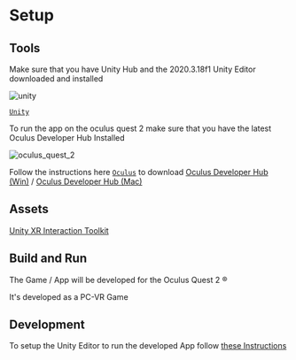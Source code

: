﻿# Setup

## Tools

Make sure that you have Unity Hub and the 2020.3.18f1 Unity Editor downloaded and installed

![unity](../docs/images/unity.png)

[`Unity`](https://unity3d.com/get-unity/download)

To run the app on the oculus quest 2 make sure that you have the latest Oculus Developer Hub Installed

![oculus_quest_2](../docs/images/oculus_quest_2.png)

Follow the instructions here [`Oculus`](https://developer.oculus.com/downloads/unity/) to download [Oculus Developer Hub (Win)](https://developer.oculus.com/downloads/package/oculus-developer-hub-win/) / [Oculus Developer Hub (Mac)](https://developer.oculus.com/downloads/package/oculus-developer-hub-mac)

## Assets

[Unity XR Interaction Toolkit](https://docs.unity3d.com/Packages/com.unity.xr.interaction.toolkit@2.0/manual/index.html)

## Build and Run

The Game / App will be developed for the Oculus Quest 2 ®️

It's developed as a PC-VR Game

## Development

To setup the Unity Editor to run the developed App follow [these Instructions](hhttps://www.youtube.com/watch?v=yxMzAw2Sg5w)
